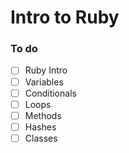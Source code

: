 # Intro to Ruby

### To do

- [ ] Ruby Intro
- [ ] Variables
- [ ] Conditionals
- [ ] Loops
- [ ] Methods
- [ ] Hashes
- [ ] Classes
